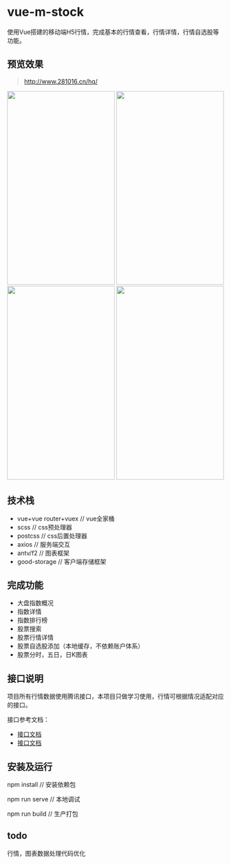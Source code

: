 # vue-m-stock

使用Vue搭建的移动端H5行情，完成基本的行情查看，行情详情，行情自选股等功能。

## 预览效果

> http://www.281016.cn/hq/

<img src="http://120.27.24.71/hq/demos/01.png" width="250" height="450"> <img src="http://120.27.24.71/hq/demos/02.png" width="250" height="450"> <img src="http://120.27.24.71/hq/demos/03.png" width="250" height="450"> <img src="http://120.27.24.71/hq/demos/04.png" width="250" height="450">


## 技术栈

- vue+vue router+vuex // vue全家桶
- scss // css预处理器
- postcss // css后置处理器
- axios // 服务端交互
- antv/f2 // 图表框架
- good-storage // 客户端存储框架

## 完成功能

- 大盘指数概况
- 指数详情
- 指数排行榜
- 股票搜索
- 股票行情详情
- 股票自选股添加（本地缓存，不依赖账户体系）
- 股票分时，五日，日K图表

## 接口说明

项目所有行情数据使用腾讯接口，本项目只做学习使用，行情可根据情况适配对应的接口。

接口参考文档：

- [接口文档](https://blog.csdn.net/Cupedy/article/details/53261697)
- [接口文档](https://www.liangzl.com/get-article-detail-14585.html)

## 安装及运行

npm install // 安装依赖包

npm run serve // 本地调试

npm run build // 生产打包

## todo

行情，图表数据处理代码优化